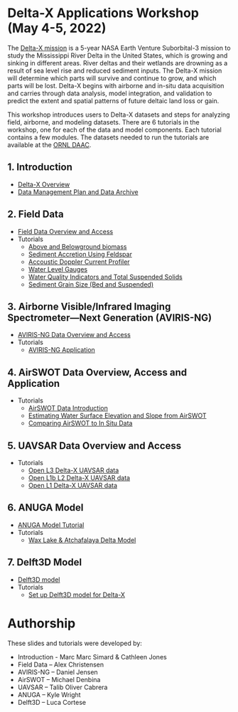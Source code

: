 #  Delta-X Applications Workshop (May 4-5, 2022)

The [Delta-X mission](https://deltax.jpl.nasa.gov/) is a 5-year NASA Earth Venture Suborbital-3 mission to study the Mississippi River Delta in the United States, which is growing and sinking in different areas. River deltas and their wetlands are drowning as a result of sea level rise and reduced sediment inputs. The Delta-X mission will determine which parts will survive and continue to grow, and which parts will be lost. Delta-X begins with airborne and in-situ data acquisition and carries through data analysis, model integration, and validation to predict the extent and spatial patterns of future deltaic land loss or gain.

This workshop introduces users to Delta-X datasets and steps for analyzing field, airborne, and modeling datasets. There are 6 tutorials in the workshop, one for each of the data and model components. Each tutorial contains a few modules. The datasets needed to run the tutorials are available at the [ORNL DAAC](https://daac.ornl.gov/deltax).

## 1. Introduction
- [Delta-X Overview](slides/DeltaX_Overview_Apps_Workshop_Simard.pdf)
- [Data Management Plan and Data Archive](slides/DeltaX_DataOverview_Apps_Workshop_Jones.pdf)

## 2. Field Data
- [Field Data Overview and Access](slides/DeltaX_FieldData_Apps_Workshop_Christensen.pdf)
- Tutorials
  - [Above and Belowground biomass]()
  - [Sediment Accretion Using Feldspar]()
  - [Accoustic Doppler Current Profiler]()
  - [Water Level Gauges]()
  - [Water Quality Indicators and Total Suspended Solids]()
  - [Sediment Grain Size (Bed and Suspended)]()
## 3. Airborne Visible/Infrared Imaging Spectrometer—Next Generation (AVIRIS-NG)
- [AVIRIS-NG Data Overview and Access](slides/DeltaX_AVIRISNG_Apps_Workshop_Jensen.pdf)
- Tutorials
  - [AVIRIS-NG Application]()
## 4. AirSWOT Data Overview, Access and Application
- Tutorials
  - [AirSWOT Data Introduction]()
  - [Estimating Water Surface Elevation and Slope from AirSWOT]()
  - [Comparing AirSWOT to In Situ Data]()
## 5. UAVSAR Data Overview and Access
- Tutorials
  - [Open L3 Delta-X UAVSAR data]()
  - [Open L1b L2 Delta-X UAVSAR data]()
  - [Open L1 Delta-X UAVSAR data]()
## 6. ANUGA Model
- [ANUGA Model Tutorial](slides/DeltaX_ANUGA_Apps_Workshop_Wright.pdf)
- Tutorials
  - [Wax Lake & Atchafalaya Delta Model]()
## 7. Delft3D Model
- [Delft3D model](slides/DeltaX_Delft3d_Apps_Workshop_Cortese.pdf)
- Tutorials
  - [Set up Delft3D model for Delta-X]()

# Authorship
These slides and tutorials were developed by:
- Introduction - Marc Marc Simard & Cathleen Jones
- Field Data – Alex Christensen
- AVIRIS-NG – Daniel Jensen
- AirSWOT – Michael Denbina
- UAVSAR – Talib Oliver Cabrera
- ANUGA – Kyle Wright
- Delft3D – Luca Cortese
